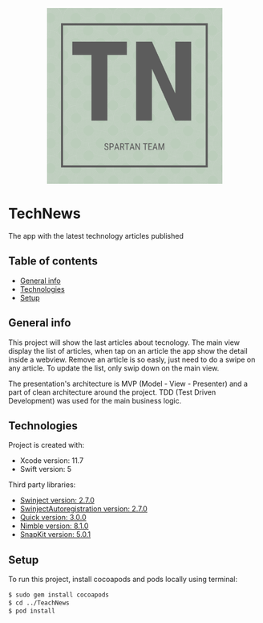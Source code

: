  <p align="center"> <img src="https://github.com/GiomarRodriguez/TechNews/blob/master/Git/Icon-1024.png" width="350"/> </p> 


# TechNews
The app with the latest technology articles published

## Table of contents
* [General info](#general-info)
* [Technologies](#technologies)
* [Setup](#setup)

## General info
This project will show the last articles about tecnology.
The main view display the list of articles, when tap on an article the app show the detail inside a webview.
Remove an article is so easly, just need to do a swipe on any article.
To update the list, only swip down on the main view.

The presentation's architecture is MVP (Model - View - Presenter) and a part of clean architecture around the project.
TDD (Test Driven Development) was used for the main business logic.

	
## Technologies
Project is created with:
* Xcode version: 11.7
* Swift version: 5

Third party libraries:
* [Swinject version: 2.7.0](https://github.com/Swinject/Swinject)
* [SwinjectAutoregistration version: 2.7.0](https://github.com/Swinject/SwinjectAutoregistration)
* [Quick version: 3.0.0](https://github.com/Quick/Quick)
* [Nimble version: 8.1.0](https://github.com/Quick/Nimble)
* [SnapKit version: 5.0.1](https://github.com/SnapKit/SnapKit)

	
## Setup
To run this project, install cocoapods and pods locally using terminal:

```
$ sudo gem install cocoapods
$ cd ../TeachNews
$ pod install
```
